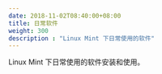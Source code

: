 ```yaml
---
date: 2018-11-02T08:40:00+08:00
title: 日常软件
weight: 300
description : "Linux Mint 下日常使用的软件"
---
```


Linux Mint 下日常使用的软件安装和使用。


